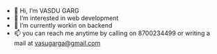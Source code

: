 - 👋 Hi, I’m VASDU GARG
- 👀 I’m interested in web development
- 🌱 I’m currently workin on backend 
- 📫 you can reach me anytime by calling on 8700234499 or writing a mail at vasugarga@gmail.com

<!---
VASU-GARG/VASU-GARG is a ✨ special ✨ repository because its `README.md` (this file) appears on your GitHub profile.
You can click the Preview link to take a look at your changes.
--->

